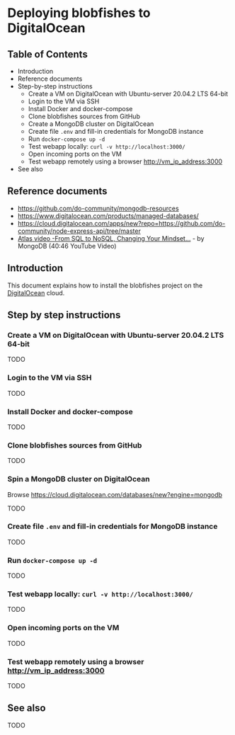 # Deploying blobfishes to DigitalOcean
 
## Table of Contents

* Introduction
* Reference documents
* Step-by-step instructions
  - Create a VM on DigitalOcean with Ubuntu-server 20.04.2 LTS 64-bit
  - Login to the VM via SSH
  - Install Docker and docker-compose
  - Clone blobfishes sources from GitHub
  - Create a MongoDB cluster on DigitalOcean
  - Create file `.env` and fill-in credentials for MongoDB instance
  - Run `docker-compose up -d`
  - Test webapp locally: `curl -v http://localhost:3000/`
  - Open incoming ports on the VM
  - Test webapp remotely using a browser <http://vm_ip_address:3000>
* See also


## Reference documents

* <https://github.com/do-community/mongodb-resources>
* <https://www.digitalocean.com/products/managed-databases/>
* <https://cloud.digitalocean.com/apps/new?repo=https://github.com/do-community/node-express-api/tree/master>
* [Atlas video -From SQL to NoSQL, Changing Your Mindset...](https://youtu.be/4TdVcfh1Kk8) - by MongoDB (40:46 YouTube Video)


## Introduction
 
This document explains how to install the blobfishes project on the [DigitalOcean](https://www.digitalocean.com/) cloud.


## Step by step instructions

### Create a VM on DigitalOcean with Ubuntu-server 20.04.2 LTS 64-bit

TODO

### Login to the VM via SSH

TODO

### Install Docker and docker-compose

TODO

### Clone blobfishes sources from GitHub

TODO

### Spin a MongoDB cluster on DigitalOcean

Browse <https://cloud.digitalocean.com/databases/new?engine=mongodb>

TODO

### Create file `.env` and fill-in credentials for MongoDB instance

TODO

### Run `docker-compose up -d`

TODO

### Test webapp locally: `curl -v http://localhost:3000/`

TODO

### Open incoming ports on the VM

TODO

### Test webapp remotely using a browser <http://vm_ip_address:3000>

TODO


## See also

TODO
 
 <!-- EOF -->
